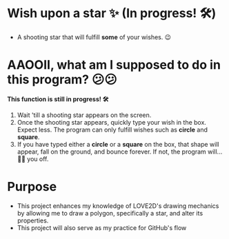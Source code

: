 # Wish upon a star ✨ (In progress! 🛠)
- A shooting star that will fulfill **some** of your wishes. 😉

# AAOOII, what am I supposed to do in this program? 😕😕
**This function is still in progress! 🛠**
1. Wait 'till a shooting star appears on the screen.
2. Once the shooting star appears, quickly type your wish in the box. Expect less. The program can only fulfill wishes such as **circle** and **square**.
3. If you have typed either a **circle** or a **square** on the box, that shape will appear, fall on the ground, and bounce forever. If not, the program will... 🤷‍♀️ you off.

# Purpose
- This project enhances my knowledge of LOVE2D's drawing mechanics by allowing me to draw a polygon, specifically a star, and alter its properties.
- This project will also serve as my practice for GitHub's flow
